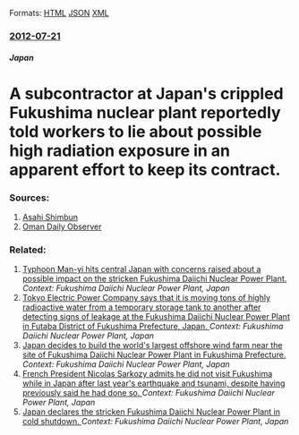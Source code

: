 
Formats: [HTML](/news/2012/07/21/a-subcontractor-at-japan-s-crippled-fukushima-nuclear-plant-reportedly-told-workers-to-lie-about-possible-high-radiation-exposure-in-an-appa.html)  [JSON](/news/2012/07/21/a-subcontractor-at-japan-s-crippled-fukushima-nuclear-plant-reportedly-told-workers-to-lie-about-possible-high-radiation-exposure-in-an-appa.json)  [XML](/news/2012/07/21/a-subcontractor-at-japan-s-crippled-fukushima-nuclear-plant-reportedly-told-workers-to-lie-about-possible-high-radiation-exposure-in-an-appa.xml)  

### [2012-07-21](/news/2012/07/21/index.md)

##### Japan
# A subcontractor at Japan's crippled Fukushima nuclear plant reportedly told workers to lie about possible high radiation exposure in an apparent effort to keep its contract. 




### Sources:

1. [Asahi Shimbun](http://ajw.asahi.com/article/0311disaster/fukushima/AJ201207210069)
2. [Oman Daily Observer](http://main.omanobserver.om/node/103852)

### Related:

1. [Typhoon Man-yi hits central Japan with concerns raised about a possible impact on the stricken Fukushima Daiichi Nuclear Power Plant. ](/news/2013/09/16/typhoon-man-yi-hits-central-japan-with-concerns-raised-about-a-possible-impact-on-the-stricken-fukushima-daiichi-nuclear-power-plant.md) _Context: Fukushima Daiichi Nuclear Power Plant, Japan_
2. [Tokyo Electric Power Company says that it is moving tons of highly radioactive water from a temporary storage tank to another after detecting signs of leakage at the Fukushima Daiichi Nuclear Power Plant in Futaba District of Fukushima Prefecture, Japan. ](/news/2013/04/6/tokyo-electric-power-company-says-that-it-is-moving-tons-of-highly-radioactive-water-from-a-temporary-storage-tank-to-another-after-detectin.md) _Context: Fukushima Daiichi Nuclear Power Plant, Japan_
3. [Japan decides to build the world's largest offshore wind farm near the site of Fukushima Daiichi Nuclear Power Plant in Fukushima Prefecture. ](/news/2013/01/17/japan-decides-to-build-the-worldas-largest-offshore-wind-farm-near-the-site-of-fukushima-daiichi-nuclear-power-plant-in-fukushima-prefectu.md) _Context: Fukushima Daiichi Nuclear Power Plant, Japan_
4. [French President Nicolas Sarkozy admits he did not visit Fukushima while in Japan after last year's earthquake and tsunami, despite having previously said he had done so. ](/news/2012/04/13/french-president-nicolas-sarkozy-admits-he-did-not-visit-fukushima-while-in-japan-after-last-year-s-earthquake-and-tsunami-despite-having-p.md) _Context: Fukushima Daiichi Nuclear Power Plant, Japan_
5. [Japan declares the stricken Fukushima Daiichi Nuclear Power Plant in cold shutdown. ](/news/2011/12/16/japan-declares-the-stricken-fukushima-daiichi-nuclear-power-plant-in-cold-shutdown.md) _Context: Fukushima Daiichi Nuclear Power Plant, Japan_
